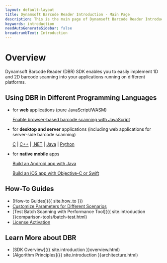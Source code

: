```yaml
---
layout: default-layout
title: Dynamsoft Barcode Reader Introduction - Main Page
description: This is the main page of Dynamsoft Barcode Reader Introduction.
keywords: introduction
needAutoGenerateSidebar: false
breadcrumbText: Introduction
---
```


# Overview

Dynamsoft Barcode Reader (DBR) SDK enables you to easily implement 1D and 2D barcode scanning into your applications running on different platforms.

## Using DBR in Different Programming Languages

- for **web** applications (pure JavaScript/WASM)

    [Enable browser-based barcode scanning with JavaScript](../programming/javascript/user-guide/)

- for **desktop and server** applications (including web applications for server-side barcode scanning)

    [C](../programming/c/user-guide.md/) \| [C++](../programming/cplusplus/user-guide.md/) \| [.NET](../programming/dotnet/user-guide.md/) \| [Java](../programming/java/user-guide.md/) \| [Python](../programming/python/user-guide.md/)

- for **native mobile** apps

    [Build an Android app with Java](../programming/android/user-guide.md/)

    [Build an iOS app with Objective-C or Swift](../programming/objectivec-swift/user-guide.md/)

## How-To Guides  

- [How-to Guides]({{ site.how_to }})
- [Customize Parameters for Different Scenarios](../parameters/scenario-settings/)
- [Test Batch Scanning with Performance Tool]({{ site.introduction }}comparison-tools/batch-test.html)
- [License Activation](../license-activation/set-trial-license.md/)

## Learn More about DBR

- [SDK Overview]({{ site.introduction }}overview.html)
- [Algorithm Principles]({{ site.introduction }}architecture.html)







